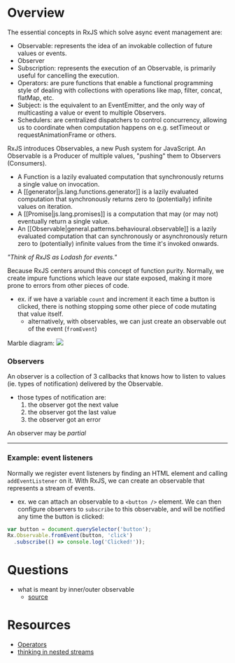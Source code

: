 
# Overview
The essential concepts in RxJS which solve async event management are:
- Observable: represents the idea of an invokable collection of future values or events.
- Observer
- Subscription: represents the execution of an Observable, is primarily useful for cancelling the execution.
- Operators: are pure functions that enable a functional programming style of dealing with collections with operations like map, filter, concat, flatMap, etc.
- Subject: is the equivalent to an EventEmitter, and the only way of multicasting a value or event to multiple Observers.
- Schedulers: are centralized dispatchers to control concurrency, allowing us to coordinate when computation happens on e.g. setTimeout or requestAnimationFrame or others.

RxJS introduces Observables, a new Push system for JavaScript. An Observable is a Producer of multiple values, "pushing" them to Observers (Consumers).
- A Function is a lazily evaluated computation that synchronously returns a single value on invocation.
- A [[generator|js.lang.functions.generator]] is a lazily evaluated computation that synchronously returns zero to (potentially) infinite values on iteration.
- A [[Promise|js.lang.promises]] is a computation that may (or may not) eventually return a single value.
- An [[Observable|general.patterns.behavioural.observable]] is a lazily evaluated computation that can synchronously or asynchronously return zero to (potentially) infinite values from the time it's invoked onwards.

*"Think of RxJS as Lodash for events."*

Because RxJS centers around this concept of function purity. Normally, we create impure functions which leave our state exposed, making it more prone to errors from other pieces of code.
- ex. if we have a variable `count` and increment it each time a button is clicked, there is nothing stopping some other piece of code mutating that value itself.
  - alternatively, with observables, we can just create an observable out of the event (`fromEvent`)

Marble diagram:
![](/assets/images/2022-06-02-10-41-07.png)

### Observers
An observer is a collection of 3 callbacks that knows how to listen to values (ie. types of notification) delivered by the Observable.
- those types of notification are: 
  1. the observer got the next value
  2. the observer got the last value
  3. the observer got an error

An observer may be *partial*

* * *

### Example: event listeners
Normally we register event listeners by finding an HTML element and calling `addEventListener` on it. With RxJS, we can create an observable that represents a stream of events.
- ex. we can attach an observable to a `<button />` element. We can then configure observers to `subscribe` to this observable, and will be notified any time the button is clicked:
```js
var button = document.querySelector('button');
Rx.Observable.fromEvent(button, 'click')
  .subscribe(() => console.log('Clicked!'));
```

# Questions
- what is meant by inner/outer observable
    - [source](https://academind.com/learn/javascript/callbacks-vs-promises-vs-rxjs-vs-async-awaits/)

# Resources
- [Operators](http://reactivex.io/documentation/operators.html)
- [thinking in nested streams](https://rangle.io/blog/thinking-in-nested-streams-with-rxjs/)
